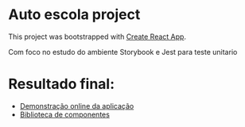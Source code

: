 # Auto escola project

This project was bootstrapped with [Create React App](https://github.com/facebook/create-react-app).

Com foco no estudo do ambiente Storybook e Jest para teste unitario

# Resultado final:
- [Demonstração online da aplicação](https://auto-escola-project.vercel.app/)
- [Biblioteca de componentes](https://6040f1fe98d1af00234cae64-vqfgzlfjzg.chromatic.com/?path=/story/introduction-welcome--page)




